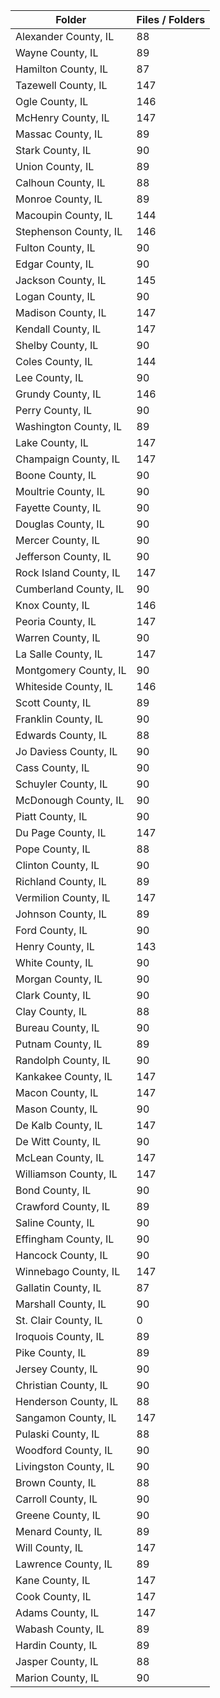 | Folder                 |   Files / Folders |
|------------------------|-------------------|
| Alexander County, IL   |                88 |
| Wayne County, IL       |                89 |
| Hamilton County, IL    |                87 |
| Tazewell County, IL    |               147 |
| Ogle County, IL        |               146 |
| McHenry County, IL     |               147 |
| Massac County, IL      |                89 |
| Stark County, IL       |                90 |
| Union County, IL       |                89 |
| Calhoun County, IL     |                88 |
| Monroe County, IL      |                89 |
| Macoupin County, IL    |               144 |
| Stephenson County, IL  |               146 |
| Fulton County, IL      |                90 |
| Edgar County, IL       |                90 |
| Jackson County, IL     |               145 |
| Logan County, IL       |                90 |
| Madison County, IL     |               147 |
| Kendall County, IL     |               147 |
| Shelby County, IL      |                90 |
| Coles County, IL       |               144 |
| Lee County, IL         |                90 |
| Grundy County, IL      |               146 |
| Perry County, IL       |                90 |
| Washington County, IL  |                89 |
| Lake County, IL        |               147 |
| Champaign County, IL   |               147 |
| Boone County, IL       |                90 |
| Moultrie County, IL    |                90 |
| Fayette County, IL     |                90 |
| Douglas County, IL     |                90 |
| Mercer County, IL      |                90 |
| Jefferson County, IL   |                90 |
| Rock Island County, IL |               147 |
| Cumberland County, IL  |                90 |
| Knox County, IL        |               146 |
| Peoria County, IL      |               147 |
| Warren County, IL      |                90 |
| La Salle County, IL    |               147 |
| Montgomery County, IL  |                90 |
| Whiteside County, IL   |               146 |
| Scott County, IL       |                89 |
| Franklin County, IL    |                90 |
| Edwards County, IL     |                88 |
| Jo Daviess County, IL  |                90 |
| Cass County, IL        |                90 |
| Schuyler County, IL    |                90 |
| McDonough County, IL   |                90 |
| Piatt County, IL       |                90 |
| Du Page County, IL     |               147 |
| Pope County, IL        |                88 |
| Clinton County, IL     |                90 |
| Richland County, IL    |                89 |
| Vermilion County, IL   |               147 |
| Johnson County, IL     |                89 |
| Ford County, IL        |                90 |
| Henry County, IL       |               143 |
| White County, IL       |                90 |
| Morgan County, IL      |                90 |
| Clark County, IL       |                90 |
| Clay County, IL        |                88 |
| Bureau County, IL      |                90 |
| Putnam County, IL      |                89 |
| Randolph County, IL    |                90 |
| Kankakee County, IL    |               147 |
| Macon County, IL       |               147 |
| Mason County, IL       |                90 |
| De Kalb County, IL     |               147 |
| De Witt County, IL     |                90 |
| McLean County, IL      |               147 |
| Williamson County, IL  |               147 |
| Bond County, IL        |                90 |
| Crawford County, IL    |                89 |
| Saline County, IL      |                90 |
| Effingham County, IL   |                90 |
| Hancock County, IL     |                90 |
| Winnebago County, IL   |               147 |
| Gallatin County, IL    |                87 |
| Marshall County, IL    |                90 |
| St. Clair County, IL   |                 0 |
| Iroquois County, IL    |                89 |
| Pike County, IL        |                89 |
| Jersey County, IL      |                90 |
| Christian County, IL   |                90 |
| Henderson County, IL   |                88 |
| Sangamon County, IL    |               147 |
| Pulaski County, IL     |                88 |
| Woodford County, IL    |                90 |
| Livingston County, IL  |                90 |
| Brown County, IL       |                88 |
| Carroll County, IL     |                90 |
| Greene County, IL      |                90 |
| Menard County, IL      |                89 |
| Will County, IL        |               147 |
| Lawrence County, IL    |                89 |
| Kane County, IL        |               147 |
| Cook County, IL        |               147 |
| Adams County, IL       |               147 |
| Wabash County, IL      |                89 |
| Hardin County, IL      |                89 |
| Jasper County, IL      |                88 |
| Marion County, IL      |                90 |